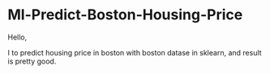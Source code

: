 # Ml-Predict-Boston-Housing-Price
Hello,

I to predict housing price in boston with boston datase in sklearn, and result is pretty good.
